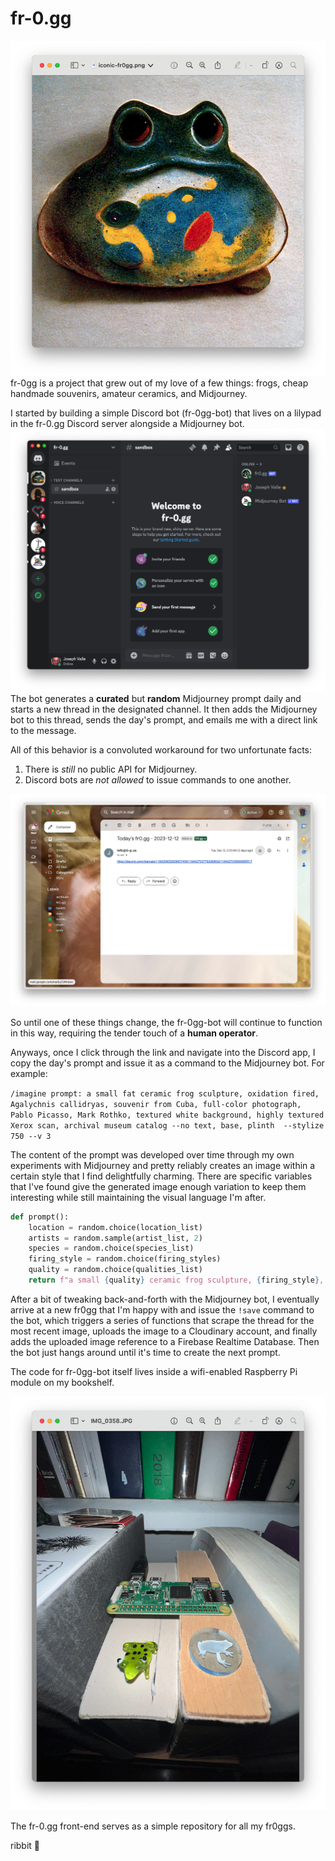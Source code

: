 # fr-0.gg

![fr-0gg](./public/assets/iconic-fr0gg.png)
fr-0gg is a project that grew out of my love of a few things: frogs, cheap handmade souvenirs, amateur ceramics, and Midjourney.

I started by building a simple Discord bot (fr-0gg-bot) that lives on a lilypad in the fr-0.gg Discord server alongside a Midjourney bot. 
![](./public/assets/server-pic.png)
The bot generates a **curated** but **random** Midjourney prompt daily and starts a new thread in the designated channel. It then adds the Midjourney bot to this thread, sends the day's prompt, and emails me with a direct link to the message. 

All of this behavior is a convoluted workaround for two unfortunate facts: 

1. There is *still* no public API for Midjourney.
2. Discord bots are *not allowed* to issue commands to one another. 

![](./public/assets/email.png)

So until one of these things change, the fr-0gg-bot will continue to function in this way, requiring the tender touch of a **human operator**.

Anyways, once I click through the link and navigate into the Discord app, I copy the day's prompt and issue it as a command to the Midjourney bot. For example:

`
/imagine prompt: a small fat ceramic frog sculpture, oxidation fired, Agalychnis callidryas, souvenir from Cuba, full-color photograph, Pablo Picasso, Mark Rothko, textured white background, highly textured Xerox scan, archival museum catalog --no text, base, plinth  --stylize 750 --v 3
`

The content of the prompt was developed over time through my own experiments with Midjourney and pretty reliably creates an image within a certain style that I find delightfully charming. There are specific variables that I've found give the generated image enough variation to keep them interesting while still maintaining the visual language I'm after.

```python
def prompt():
    location = random.choice(location_list)
    artists = random.sample(artist_list, 2)
    species = random.choice(species_list)
    firing_style = random.choice(firing_styles)
    quality = random.choice(qualities_list)
    return f"a small {quality} ceramic frog sculpture, {firing_style}, {species}, souvenir from {location}, full-color photograph, {artists[0]}, {artists[1]}, textured white background, highly textured Xerox scan, archival museum catalog --no text, base, plinth  --stylize 750 --v 3"
```

After a bit of tweaking back-and-forth with the Midjourney bot, I eventually arrive at a new fr0gg that I'm happy with and issue the `!save` command to the bot, which triggers a series of functions that scrape the thread for the most recent image, uploads the image to a Cloudinary account, and finally adds the uploaded image reference to a Firebase Realtime Database. Then the bot just hangs around until it's time to create the next prompt.

The code for fr-0gg-bot itself lives inside a wifi-enabled Raspberry Pi module on my bookshelf.

![](./public/assets/raspberry-pi.png)

The fr-0.gg front-end serves as a simple repository for all my fr0ggs.

ribbit 🐸

